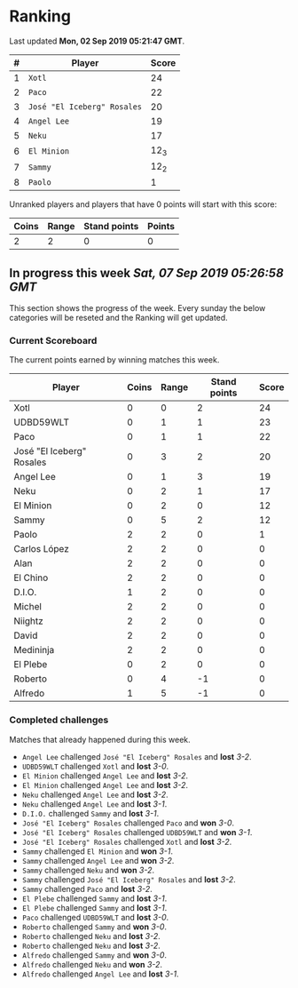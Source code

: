 # Ranking

Last updated **Mon, 02 Sep 2019 05:21:47 GMT**.

|#|Player|Score|
|-|------|-----|
|1|`Xotl`|24|
|2|`Paco`|22|
|3|`José "El Iceberg" Rosales`|20|
|4|`Angel Lee`|19|
|5|`Neku`|17|
|6|`El Minion`|12<sub>3</sub>|
|7|`Sammy`|12<sub>2</sub>|
|8|`Paolo`|1|

Unranked players and players that have 0 points will start with this score:

|Coins|Range|Stand points|Points|
|-----|-----|------------|------|
|2|2|0|0|

## In progress this week *Sat, 07 Sep 2019 05:26:58 GMT*
This section shows the progress of the week. Every sunday the below categories will be reseted and the Ranking will get updated.

### Current Scoreboard
The current points earned by winning matches this week.

|Player|Coins|Range|Stand points|Score|
|------|-----|-----|------------|-----|
|Xotl|0|0|2|24|
|UDBD59WLT|0|1|1|23|
|Paco|0|1|1|22|
|José "El Iceberg" Rosales|0|3|2|20|
|Angel Lee|0|1|3|19|
|Neku|0|2|1|17|
|El Minion|0|2|0|12|
|Sammy|0|5|2|12|
|Paolo|2|2|0|1|
|Carlos López|2|2|0|0|
|Alan|2|2|0|0|
|El Chino|2|2|0|0|
|D.I.O.|1|2|0|0|
|Michel|2|2|0|0|
|Niightz|2|2|0|0|
|David|2|2|0|0|
|Medininja|2|2|0|0|
|El Plebe|0|2|0|0|
|Roberto|0|4|-1|0|
|Alfredo|1|5|-1|0|

### Completed challenges
Matches that already happened during this week.

* `Angel Lee` challenged `José "El Iceberg" Rosales` and **lost** *3-2*.
* `UDBD59WLT` challenged `Xotl` and **lost** *3-0*.
* `El Minion` challenged `Angel Lee` and **lost** *3-2*.
* `El Minion` challenged `Angel Lee` and **lost** *3-2*.
* `Neku` challenged `Angel Lee` and **lost** *3-2*.
* `Neku` challenged `Angel Lee` and **lost** *3-1*.
* `D.I.O.` challenged `Sammy` and **lost** *3-1*.
* `José "El Iceberg" Rosales` challenged `Paco` and **won** *3-0*.
* `José "El Iceberg" Rosales` challenged `UDBD59WLT` and **won** *3-1*.
* `José "El Iceberg" Rosales` challenged `Xotl` and **lost** *3-2*.
* `Sammy` challenged `El Minion` and **won** *3-1*.
* `Sammy` challenged `Angel Lee` and **won** *3-2*.
* `Sammy` challenged `Neku` and **won** *3-2*.
* `Sammy` challenged `José "El Iceberg" Rosales` and **lost** *3-2*.
* `Sammy` challenged `Paco` and **lost** *3-2*.
* `El Plebe` challenged `Sammy` and **lost** *3-1*.
* `El Plebe` challenged `Sammy` and **lost** *3-1*.
* `Paco` challenged `UDBD59WLT` and **lost** *3-0*.
* `Roberto` challenged `Sammy` and **won** *3-0*.
* `Roberto` challenged `Neku` and **lost** *3-2*.
* `Roberto` challenged `Neku` and **lost** *3-2*.
* `Alfredo` challenged `Sammy` and **won** *3-0*.
* `Alfredo` challenged `Neku` and **won** *3-2*.
* `Alfredo` challenged `Angel Lee` and **lost** *3-1*.
